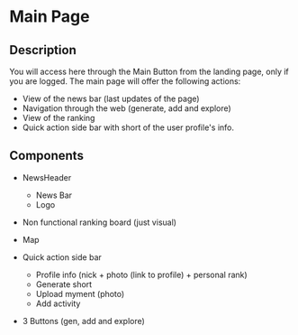 # Main Page

## Description

You will access here through the Main Button from the landing page, only if you are logged.
The main page will offer the following actions:
  - View of the news bar (last updates of the page)
  - Navigation through the web (generate, add and explore)
  - View of the ranking
  - Quick action side bar with short of the user profile's info.


## Components

  - NewsHeader
    - News Bar
    - Logo

  - Non functional ranking board (just visual)
  
  - Map
  
  - Quick action side bar 
    - Profile info (nick + photo (link to profile) + personal rank)
    - Generate short
    - Upload myment (photo)
    - Add activity

  - 3 Buttons (gen, add and explore)

